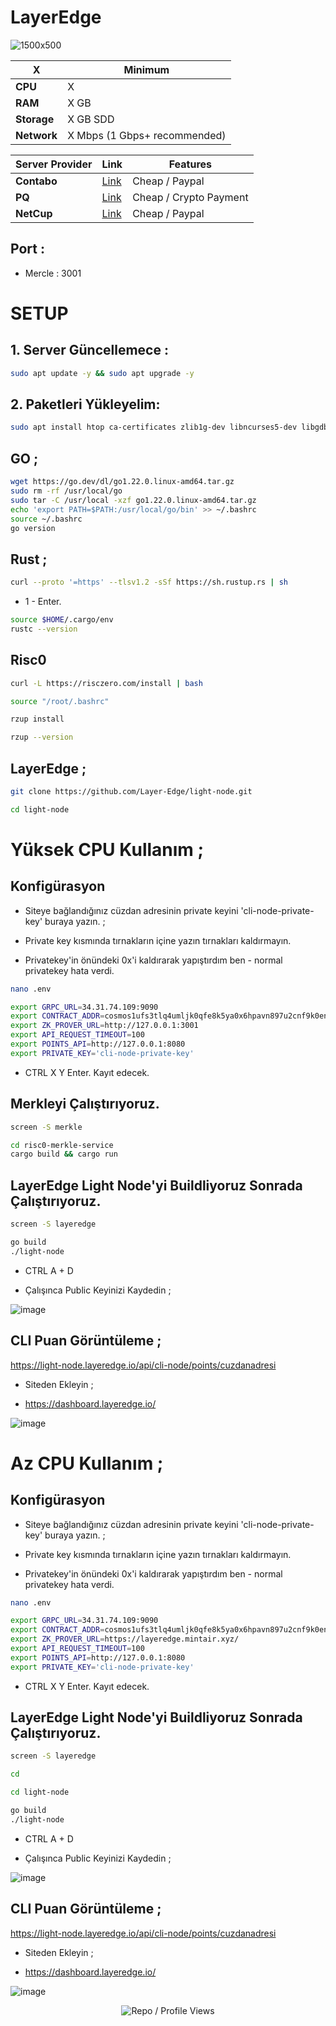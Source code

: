 # LayerEdge

![1500x500](https://github.com/user-attachments/assets/b9412116-6613-40ce-b04e-dd49c905bfca)


| X        | Minimum              |
|------------------|----------------------------|
| **CPU**          | X |
| **RAM**          | X GB                     |
| **Storage**      | X GB SDD                   |
| **Network**      | X Mbps (1 Gbps+ recommended) |

| Server Provider        | Link              | Features |
|------------------|----------------------------|----------------------------|
| **Contabo**          | [Link](https://www.dpbolvw.net/click-101330552-12454592)                     | Cheap / Paypal  |
| **PQ**      | [Link](https://pq.hosting/?from=627713)                  | Cheap / Crypto Payment |
| **NetCup**          | [Link](https://www.netcup.com/en/?ref=261820) | Cheap / Paypal |

## Port : 
- Mercle : 3001


# SETUP

## 1. Server Güncellemece : 

```bash
sudo apt update -y && sudo apt upgrade -y
```
## 2. Paketleri Yükleyelim:

```bash
sudo apt install htop ca-certificates zlib1g-dev libncurses5-dev libgdbm-dev libnss3-dev tmux iptables curl nvme-cli git wget make jq libleveldb-dev build-essential pkg-config ncdu tar clang bsdmainutils lsb-release libssl-dev libreadline-dev libffi-dev jq gcc screen unzip lz4 -y
```
## GO ;

```bash
wget https://go.dev/dl/go1.22.0.linux-amd64.tar.gz
sudo rm -rf /usr/local/go
sudo tar -C /usr/local -xzf go1.22.0.linux-amd64.tar.gz
echo 'export PATH=$PATH:/usr/local/go/bin' >> ~/.bashrc
source ~/.bashrc
go version 
```

## Rust ; 

```bash
curl --proto '=https' --tlsv1.2 -sSf https://sh.rustup.rs | sh
```
- 1 - Enter.

```bash
source $HOME/.cargo/env
rustc --version 
```

## Risc0

```bash
curl -L https://risczero.com/install | bash
```
```bash
source "/root/.bashrc"
```
```bash
rzup install
```
```bash
rzup --version
```

## LayerEdge ; 

```bash
git clone https://github.com/Layer-Edge/light-node.git
```
```bash
cd light-node
```


# Yüksek CPU Kullanım ; 

## Konfigürasyon

- Siteye bağlandığınız cüzdan adresinin private keyini 'cli-node-private-key' buraya yazın. ; 

- Private key kısmında tırnakların içine yazın tırnakları kaldırmayın.
- Privatekey'in önündeki 0x'i kaldırarak yapıştırdım ben - normal privatekey hata verdi.

```bash
nano .env
```

```bash
export GRPC_URL=34.31.74.109:9090
export CONTRACT_ADDR=cosmos1ufs3tlq4umljk0qfe8k5ya0x6hpavn897u2cnf9k0en9jr7qarqqt56709
export ZK_PROVER_URL=http://127.0.0.1:3001
export API_REQUEST_TIMEOUT=100
export POINTS_API=http://127.0.0.1:8080
export PRIVATE_KEY='cli-node-private-key'
```

- CTRL X Y Enter. Kayıt edecek.

## Merkleyi Çalıştırıyoruz.

```bash
screen -S merkle
```
```bash
cd risc0-merkle-service
cargo build && cargo run
```

## LayerEdge Light Node'yi Buildliyoruz Sonrada Çalıştırıyoruz.

```bash
screen -S layeredge
```

```bash
go build
./light-node
```

- CTRL A + D

- Çalışınca Public Keyinizi Kaydedin ; 

![image](https://github.com/user-attachments/assets/0e925a9f-3cbf-4e82-9ff3-5d140285bd7f)


## CLI Puan Görüntüleme ; 

https://light-node.layeredge.io/api/cli-node/points/cuzdanadresi

- Siteden Ekleyin ; 

- https://dashboard.layeredge.io/

![image](https://github.com/user-attachments/assets/cd9ac166-6f9f-4fec-8dfd-caa87454b340)

# Az CPU Kullanım ; 

## Konfigürasyon

- Siteye bağlandığınız cüzdan adresinin private keyini 'cli-node-private-key' buraya yazın. ; 

- Private key kısmında tırnakların içine yazın tırnakları kaldırmayın.
- Privatekey'in önündeki 0x'i kaldırarak yapıştırdım ben - normal privatekey hata verdi.

```bash
nano .env
```

```bash
export GRPC_URL=34.31.74.109:9090
export CONTRACT_ADDR=cosmos1ufs3tlq4umljk0qfe8k5ya0x6hpavn897u2cnf9k0en9jr7qarqqt56709
export ZK_PROVER_URL=https://layeredge.mintair.xyz/
export API_REQUEST_TIMEOUT=100
export POINTS_API=http://127.0.0.1:8080
export PRIVATE_KEY='cli-node-private-key'
```

- CTRL X Y Enter. Kayıt edecek.


## LayerEdge Light Node'yi Buildliyoruz Sonrada Çalıştırıyoruz.

```bash
screen -S layeredge
```
```bash
cd
```
```bash
cd light-node
```
```bash
go build
./light-node
```

- CTRL A + D

- Çalışınca Public Keyinizi Kaydedin ; 

![image](https://github.com/user-attachments/assets/0e925a9f-3cbf-4e82-9ff3-5d140285bd7f)


## CLI Puan Görüntüleme ; 

https://light-node.layeredge.io/api/cli-node/points/cuzdanadresi

- Siteden Ekleyin ; 

- https://dashboard.layeredge.io/

![image](https://github.com/user-attachments/assets/cd9ac166-6f9f-4fec-8dfd-caa87454b340)


<p align="center">
  <img src="https://komarev.com/ghpvc/?username=FurkanL0&style=flat-square&color=red&label=Profile+Views+/+Repo+Views+" alt="Repo / Profile Views" />
</p>
